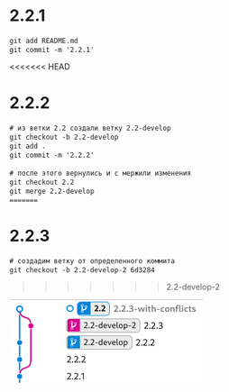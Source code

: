 # 2.2.1

```
git add README.md
git commit -m '2.2.1'
```

<<<<<<< HEAD
# 2.2.2

```
# из ветки 2.2 создали ветку 2.2-develop
git checkout -b 2.2-develop
git add .
git commit -m '2.2.2'

# после этого вернулись и с мержили изменения
git checkout 2.2
git merge 2.2-develop
=======
```

# 2.2.3

```
# создадим ветку от определенного коммита
git checkout -b 2.2-develop-2 6d3284
```

>>>>>>> 2.2-develop-2

![Git Graph](gitgraph.png)